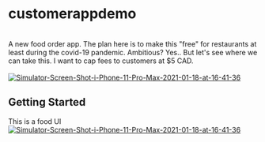 # customerappdemo

<br>A new food order app. The plan here is to make this "free" for restaurants at least during the covid-19 pandemic. Ambitious? Yes.. But let's see where we can take this. I want to cap fees to customers at $5 CAD. <br><br>
<a href="https://ibb.co/mCZRRV1"><img src="https://i.ibb.co/PZXrrv3/Simulator-Screen-Shot-i-Phone-11-Pro-Max-2021-01-18-at-16-41-36.png" alt="Simulator-Screen-Shot-i-Phone-11-Pro-Max-2021-01-18-at-16-41-36" border="0"></a>

## Getting Started

This is a food UI
<a href="https://ibb.co/mCZRRV1"><img src="https://i.ibb.co/PZXrrv3/Simulator-Screen-Shot-i-Phone-11-Pro-Max-2021-01-18-at-16-41-36.png" alt="Simulator-Screen-Shot-i-Phone-11-Pro-Max-2021-01-18-at-16-41-36" border="0"></a>
